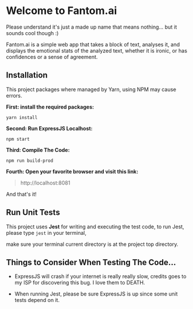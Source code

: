 # Welcome to Fantom.ai

Please understand it's just a made up name that means nothing... but it sounds cool though :)

Fantom.ai is a simple web app that takes a block of text, analyses it, and displays the emotional stats of the analyzed text, whether it is ironic, or has confidences or a sense of agreement.



## Installation 

This project packages where managed by Yarn, using NPM may cause errors. 

**First: install the required packages:**

`yarn install`

**Second: Run ExpressJS Localhost:**

`npm start`

**Third: Compile The Code:**

`npm run build-prod`

**Fourth: Open your favorite browser and visit this link:**

> http://localhost:8081

And that's it!



## Run Unit Tests

This project uses **Jest** for writing and executing the test code, to run Jest, please type `jest` in your terminal, 

make sure your terminal current directory is at the project top directory.



## Things to Consider When Testing The Code...

- ExpressJS will crash if your internet is really really slow, credits goes to my ISP for discovering this bug. I love them to DEATH.

- When running Jest, please be sure ExpressJS is up since some unit tests depend on it.